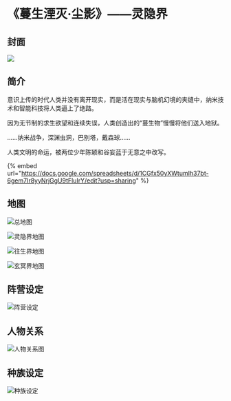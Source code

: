 # 《蔓生湮灭·尘影》——灵隐界

## 封面

![](../.gitbook/assets/1.png)

## 简介

意识上传的时代人类并没有离开现实，而是活在现实与脑机幻境的夹缝中，纳米技术和智能科技将人类逼上了绝路。

因为无节制的求生欲望和连续失误，人类创造出的“蔓生物”慢慢将他们送入地狱。

……纳米战争，深渊虫洞，巴别塔，戴森球……

人类文明的命运，被两位少年陈颖和谷妄蓝于无意之中改写。

{% embed url="https://docs.google.com/spreadsheets/d/1CGfx50yXWtumIh37bt-6gem7Ir8yyNrjGgU9tFluIrY/edit?usp=sharing" %}

## 地图

![&#x603B;&#x5730;&#x56FE;](../.gitbook/assets/a4-3%20%281%29.png)

![&#x7075;&#x9690;&#x754C;&#x5730;&#x56FE;](../.gitbook/assets/a4-1.png)

![&#x5F80;&#x751F;&#x754C;&#x5730;&#x56FE;](../.gitbook/assets/a4-2.png)

![&#x7384;&#x51A5;&#x754C;&#x5730;&#x56FE;](../.gitbook/assets/a4-3.png)

## 阵营设定

![&#x9635;&#x8425;&#x8BBE;&#x5B9A;](../.gitbook/assets/a4-4%20%281%29.png)

## 人物关系

![&#x4EBA;&#x7269;&#x5173;&#x7CFB;&#x56FE;](../.gitbook/assets/a4-4.png)

## 种族设定

![&#x79CD;&#x65CF;&#x8BBE;&#x5B9A;](../.gitbook/assets/a4-6.png)

